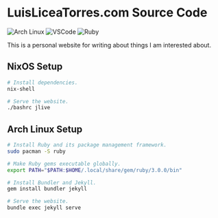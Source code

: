 # LuisLiceaTorres.com Source Code
![Arch Linux](https://img.shields.io/badge/arch%20linux-1690cc?style=for-the-badge&logo=archlinux&logoColor=white)
![VSCode](https://img.shields.io/badge/vscode-0082d0?style=for-the-badge&logo=visualstudiocode&logoColor=white)
![Ruby](https://img.shields.io/badge/ruby-e81522?style=for-the-badge&logo=ruby&logoColor=white)

This is a personal website for writing about things I am interested about.

## NixOS Setup

```bash
# Install dependencies.
nix-shell

# Serve the website.
./bashrc jlive
```

## Arch Linux Setup

```bash
# Install Ruby and its package management framework.
sudo pacman -S ruby

# Make Ruby gems executable globally.
export PATH="$PATH:$HOME/.local/share/gem/ruby/3.0.0/bin"

# Install Bundler and Jekyll.
gem install bundler jekyll

# Serve the website.
bundle exec jekyll serve
```
